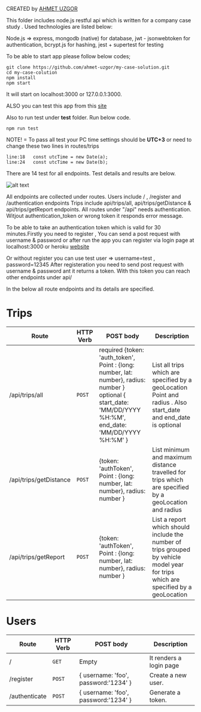 CREATED by [AHMET UZGOR](https://www.linkedin.com/in/ahmet-uzgor-a1397a134/)

This folder includes node.js restful api which is written for a company case study .
Used technologies are listed below:

Node.js => express, mongodb (native) for database, jwt - jsonwebtoken for authentication, bcrypt.js for hashing, jest + supertest for testing

To be able to start app please follow below codes;
```
git clone https://github.com/ahmet-uzgor/my-case-solution.git
cd my-case-colution
npm install
npm start
```
It will start on localhost:3000 or 127.0.0.1:3000.

ALSO you can test this app from this [site](https://obscure-fortress-36622.herokuapp.com/)

Also to run test under __test__ folder. Run below code. 
```
npm run test
```

NOTE! = To pass all test your PC time settings should be __UTC+3__ or need to change these two lines in routes/trips
```
line:18   const utcTime = new Date(a);
line:24   const utcTime = new Date(b);
```

There are 14 test for all endpoints. Test details and results are below.

![alt text](https://i.ibb.co/JHgYd5D/test-Result.png)

All endpoints are collected under routes. Users include / , /register and /authentication endpoints Trips include api/trips/all, api/trips/getDistance & api/trips/getReport endpoints. All routes under "/api" needs authentication. Witjout authentication_token or wrong token it responds error message.

To be able to take an authentication token which is valid for 30 minutes.Firstly you need to register , You can send a post request with username & password or
after run the app you can register via login page at localhost:3000 or heroku [website](https://obscure-fortress-36622.herokuapp.com/)

Or without register you can use test user => username=test , password=12345
After registeration you need to send post request with username & password ant it returns a token. With this token you can reach other endpoints under api/

In the below all route endpoints and its details are specified.

# Trips

| Route                  | HTTP Verb | POST body                                                                                                                                                      | Description                                                                                                                         |
| ---------------------- | --------- | -------------------------------------------------------------------------------------------------------------------------------------------------------------- | ----------------------------------------------------------------------------------------------------------------------------------- |
| /api/trips/all         | `POST`    | required {token: 'auth_token', Point : {long: number, lat: number}, radius: number } optional { start_date: 'MM/DD/YYYY %H:%M', end_date: 'MM/DD/YYYY %H:%M' } | List all trips which are specified by a geoLocation Point and radius . Also start_date and end_date is optional                     |
| /api/trips/getDistance | `POST`    | {token: 'authToken', Point : {long: number, lat: number}, radius: number }                                                                                     | List minimum and maximum distance travelled for trips which are specified by a geoLocation and radius                               |
| /api/trips/getReport   | `POST`    | {token: 'authToken', Point : {long: number, lat: number}, radius: number }                                                                                     | List a report which should include the number of trips grouped by vehicle model year for trips which are specified by a geoLocation |

# Users

| Route         | HTTP Verb | POST body                            | Description             |
| ------------- | --------- | ------------------------------------ | ----------------------- |
| /             | `GET`     | Empty                                | It renders a login page |
| /register     | `POST`    | { username: 'foo', password:'1234' } | Create a new user.      |
| /authenticate | `POST`    | { username: 'foo', password:'1234' } | Generate a token.       |
